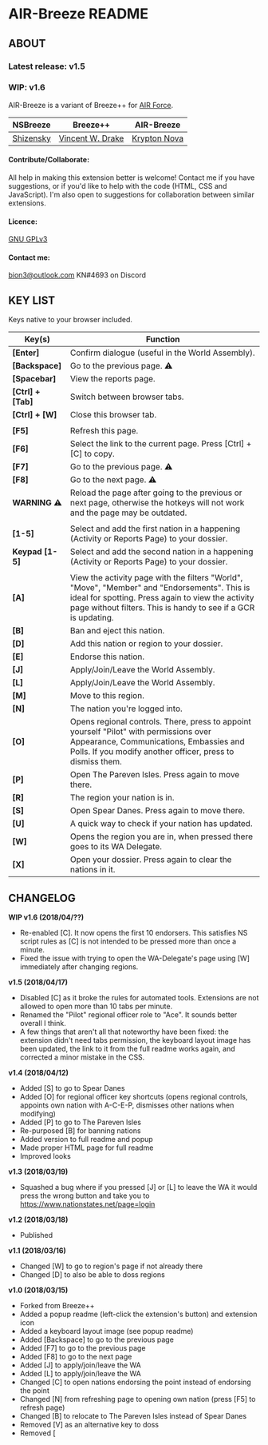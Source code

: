 # AIR-Breeze README



## ABOUT

### Latest release: **v1.5**
### WIP: **v1.6**

AIR-Breeze is a variant of Breeze++ for [AIR Force](https://www.nationstates.net/region=AIR).

| NSBreeze  | Breeze++         | AIR-Breeze   |
|-----------|------------------|--------------|
| [Shizensky](http://nationstates.net/Shizensky) | [Vincent W. Drake](https://www.nationstates.net/nation=vincent_drake) | [Krypton Nova](https://www.nationstates.net/nation=krypton_nova) |

#### **Contribute/Collaborate:**
All help in making this extension better is welcome! Contact me if you have suggestions, or if you'd like to help with the code (HTML, CSS and JavaScript). I'm also open to suggestions for collaboration between similar extensions.

#### **Licence:**
[GNU GPLv3](https://www.gnu.org/licenses/gpl.html)

#### **Contact me:**

[bion3@outlook.com](mailto:bion3@outlook.com?Subject=AIR-Breeze)
KN#4693 on Discord



## KEY LIST


Keys native to your browser included.


| **Key(s)** | Function |
| --- | --- |
| **[Enter]** | Confirm dialogue (useful in the World Assembly). |
| **[Backspace]** | Go to the previous page. ⚠ |
| **[Spacebar]** | View the reports page. |
| **[Ctrl] + [Tab]** | Switch between browser tabs. |
| **[Ctrl] + [W]** | Close this browser tab. |
|  |  |
| **[F5]** | Refresh this page. |
| **[F6]** | Select the link to the current page. Press [Ctrl] + [C] to copy. |
| **[F7]** | Go to the previous page. ⚠ |
| **[F8]** | Go to the next page. ⚠ |
| **WARNING ⚠** | Reload the page after going to the previous or next page, otherwise the hotkeys will not work and the page may be outdated. |
|  |  |
| **[1-5]** | Select and add the first nation in a happening (Activity or Reports Page) to your dossier. |
| **Keypad [1-5]** | Select and add the second nation in a happening (Activity or Reports Page) to your dossier. |
|  |  |
| **[A]** | View the activity page with the filters "World", "Move", "Member" and "Endorsements". This is ideal for spotting. Press again to view the activity page without filters. This is handy to see if a GCR is updating. |
| **[B]** | Ban and eject this nation. |
| **[D]** | Add this nation or region to your dossier. |
| **[E]** | Endorse this nation. |
| **[J]** | Apply/Join/Leave the World Assembly. |
| **[L]** | Apply/Join/Leave the World Assembly. |
| **[M]** | Move to this region. |
| **[N]** | The nation you're logged into. |
| **[O]** | Opens regional controls. There, press to appoint yourself "Pilot" with permissions over Appearance, Communications, Embassies and Polls. If you modify another officer, press to dismiss them. |
| **[P]** | Open The Pareven Isles. Press again to move there. |
| **[R]** | The region your nation is in. |
| **[S]** | Open Spear Danes. Press again to move there. |
| **[U]** | A quick way to check if your nation has updated. |
| **[W]** | Opens the region you are in, when pressed there goes to its WA Delegate. |
| **[X]** | Open your dossier. Press again to clear the nations in it. |





 

## CHANGELOG


**WIP v1.6 (2018/04/??)**

* Re-enabled [C]. It now opens the first 10 endorsers. This satisfies NS script rules as [C] is not intended to be pressed more than once a minute.
* Fixed the issue with trying to open the WA-Delegate's page using [W] immediately after changing regions.


**v1.5 (2018/04/17)**

* Disabled [C] as it broke the rules for automated tools. Extensions are not allowed to open more than 10 tabs per minute.
* Renamed the "Pilot" regional officer role to "Ace". It sounds better overall I think.
* A few things that aren't all that noteworthy have been fixed: the extension didn't need tabs permission, the keyboard layout image has been updated, the link to it from the full readme works again, and corrected a minor mistake in the CSS.


**v1.4 (2018/04/12)**

* Added [S] to go to Spear Danes
* Added [O] for regional officer key shortcuts (opens regional controls, appoints own nation with A-C-E-P, dismisses other nations when modifying)
* Added [P] to go to The Pareven Isles
* Re-purposed [B] for banning nations
* Added version to full readme and popup
* Made proper HTML page for full readme
* Improved looks


**v1.3 (2018/03/19)**

* Squashed a bug where if you pressed [J] or [L] to leave the WA it would press the wrong button and take you to https://www.nationstates.net/page=login


**v1.2 (2018/03/18)**

* Published


**v1.1 (2018/03/16)**

* Changed [W] to go to region's page if not already there
* Changed [D] to also be able to doss regions


**v1.0 (2018/03/15)**

* Forked from Breeze++
* Added a popup readme (left-click the extension's button) and extension icon
* Added a keyboard layout image (see popup readme)
* Added [Backspace] to go to the previous page
* Added [F7] to go to the previous page
* Added [F8] to go to the next page
* Added [J] to apply/join/leave the WA
* Added [L] to apply/join/leave the WA
* Changed [C] to open nations endorsing the point instead of endorsing the point
* Changed [N] from refreshing page to opening own nation (press [F5] to refresh page)
* Changed [B] to relocate to The Pareven Isles instead of Spear Danes
* Removed [V] as an alternative key to doss
* Removed [
